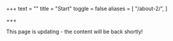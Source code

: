 +++
text = ""
title = "Start"
toggle = false
aliases = [
    "/about-2/",
]

+++

This page is updating - the content will be back shortly!
